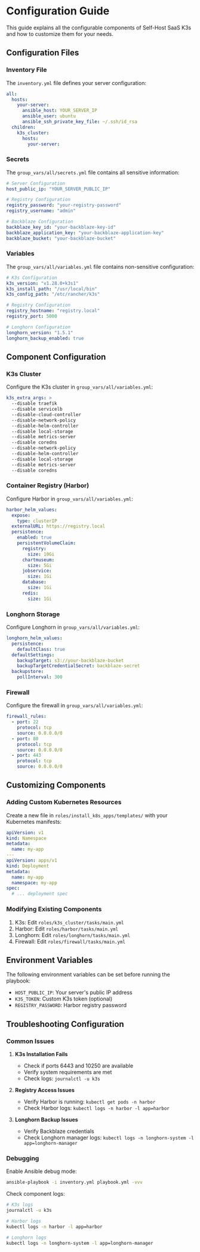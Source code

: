 # Configuration Guide

This guide explains all the configurable components of Self-Host SaaS K3s and how to customize them for your needs.

## Configuration Files

### Inventory File

The `inventory.yml` file defines your server configuration:

```yaml
all:
  hosts:
    your-server:
      ansible_host: YOUR_SERVER_IP
      ansible_user: ubuntu
      ansible_ssh_private_key_file: ~/.ssh/id_rsa
  children:
    k3s_cluster:
      hosts:
        your-server:
```

### Secrets

The `group_vars/all/secrets.yml` file contains all sensitive information:

```yaml
# Server Configuration
host_public_ip: "YOUR_SERVER_PUBLIC_IP"

# Registry Configuration
registry_password: "your-registry-password"
registry_username: "admin"

# Backblaze Configuration
backblaze_key_id: "your-backblaze-key-id"
backblaze_application_key: "your-backblaze-application-key"
backblaze_bucket: "your-backblaze-bucket"
```

### Variables

The `group_vars/all/variables.yml` file contains non-sensitive configuration:

```yaml
# K3s Configuration
k3s_version: "v1.28.0+k3s1"
k3s_install_path: "/usr/local/bin"
k3s_config_path: "/etc/rancher/k3s"

# Registry Configuration
registry_hostname: "registry.local"
registry_port: 5000

# Longhorn Configuration
longhorn_version: "1.5.1"
longhorn_backup_enabled: true
```

## Component Configuration

### K3s Cluster

Configure the K3s cluster in `group_vars/all/variables.yml`:

```yaml
k3s_extra_args: >
  --disable traefik
  --disable servicelb
  --disable-cloud-controller
  --disable-network-policy
  --disable-helm-controller
  --disable local-storage
  --disable metrics-server
  --disable coredns
  --disable-network-policy
  --disable-helm-controller
  --disable local-storage
  --disable metrics-server
  --disable coredns
```

### Container Registry (Harbor)

Configure Harbor in `group_vars/all/variables.yml`:

```yaml
harbor_helm_values:
  expose:
    type: clusterIP
  externalURL: https://registry.local
  persistence:
    enabled: true
    persistentVolumeClaim:
      registry:
        size: 10Gi
      chartmuseum:
        size: 5Gi
      jobservice:
        size: 1Gi
      database:
        size: 1Gi
      redis:
        size: 1Gi
```

### Longhorn Storage

Configure Longhorn in `group_vars/all/variables.yml`:

```yaml
longhorn_helm_values:
  persistence:
    defaultClass: true
  defaultSettings:
    backupTarget: s3://your-backblaze-bucket
    backupTargetCredentialSecret: backblaze-secret
  backupstore:
    pollInterval: 300
```

### Firewall

Configure the firewall in `group_vars/all/variables.yml`:

```yaml
firewall_rules:
  - port: 22
    protocol: tcp
    source: 0.0.0.0/0
  - port: 80
    protocol: tcp
    source: 0.0.0.0/0
  - port: 443
    protocol: tcp
    source: 0.0.0.0/0
```

## Customizing Components

### Adding Custom Kubernetes Resources

Create a new file in `roles/install_k8s_apps/templates/` with your Kubernetes manifests:

```yaml
apiVersion: v1
kind: Namespace
metadata:
  name: my-app
---
apiVersion: apps/v1
kind: Deployment
metadata:
  name: my-app
  namespace: my-app
spec:
  # ... deployment spec
```

### Modifying Existing Components

1. K3s: Edit `roles/k3s_cluster/tasks/main.yml`
2. Harbor: Edit `roles/harbor/tasks/main.yml`
3. Longhorn: Edit `roles/longhorn/tasks/main.yml`
4. Firewall: Edit `roles/firewall/tasks/main.yml`

## Environment Variables

The following environment variables can be set before running the playbook:

- `HOST_PUBLIC_IP`: Your server's public IP address
- `K3S_TOKEN`: Custom K3s token (optional)
- `REGISTRY_PASSWORD`: Harbor registry password

## Troubleshooting Configuration

### Common Issues

1. **K3s Installation Fails**
   - Check if ports 6443 and 10250 are available
   - Verify system requirements are met
   - Check logs: `journalctl -u k3s`

2. **Registry Access Issues**
   - Verify Harbor is running: `kubectl get pods -n harbor`
   - Check Harbor logs: `kubectl logs -n harbor -l app=harbor`

3. **Longhorn Backup Issues**
   - Verify Backblaze credentials
   - Check Longhorn manager logs: `kubectl logs -n longhorn-system -l app=longhorn-manager`

### Debugging

Enable Ansible debug mode:
```bash
ansible-playbook -i inventory.yml playbook.yml -vvv
```

Check component logs:
```bash
# K3s logs
journalctl -u k3s

# Harbor logs
kubectl logs -n harbor -l app=harbor

# Longhorn logs
kubectl logs -n longhorn-system -l app=longhorn-manager
```
